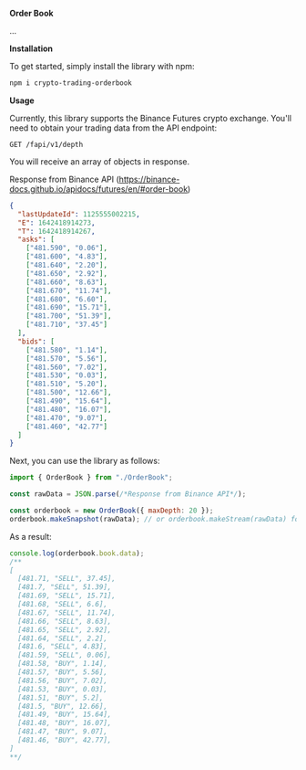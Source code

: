**Order Book**

...

**Installation**

To get started, simply install the library with npm:

```bash
npm i crypto-trading-orderbook
```

**Usage**

Currently, this library supports the Binance Futures crypto exchange. You'll need to obtain your trading data from the API endpoint:

```
GET /fapi/v1/depth
```

You will receive an array of objects in response.

Response from Binance API (https://binance-docs.github.io/apidocs/futures/en/#order-book)

```json
{
  "lastUpdateId": 1125555002215,
  "E": 1642418914273,
  "T": 1642418914267,
  "asks": [
    ["481.590", "0.06"],
    ["481.600", "4.83"],
    ["481.640", "2.20"],
    ["481.650", "2.92"],
    ["481.660", "8.63"],
    ["481.670", "11.74"],
    ["481.680", "6.60"],
    ["481.690", "15.71"],
    ["481.700", "51.39"],
    ["481.710", "37.45"]
  ],
  "bids": [
    ["481.580", "1.14"],
    ["481.570", "5.56"],
    ["481.560", "7.02"],
    ["481.530", "0.03"],
    ["481.510", "5.20"],
    ["481.500", "12.66"],
    ["481.490", "15.64"],
    ["481.480", "16.07"],
    ["481.470", "9.07"],
    ["481.460", "42.77"]
  ]
}
```

Next, you can use the library as follows:

```js
import { OrderBook } from "./OrderBook";

const rawData = JSON.parse(/*Response from Binance API*/);

const orderbook = new OrderBook({ maxDepth: 20 });
orderbook.makeSnapshot(rawData); // or orderbook.makeStream(rawData) for data from websocket;
```

As a result:

```js
console.log(orderbook.book.data);
/**
[
  [481.71, "SELL", 37.45],
  [481.7, "SELL", 51.39],
  [481.69, "SELL", 15.71],
  [481.68, "SELL", 6.6],
  [481.67, "SELL", 11.74],
  [481.66, "SELL", 8.63],
  [481.65, "SELL", 2.92],
  [481.64, "SELL", 2.2],
  [481.6, "SELL", 4.83],
  [481.59, "SELL", 0.06],
  [481.58, "BUY", 1.14],
  [481.57, "BUY", 5.56],
  [481.56, "BUY", 7.02],
  [481.53, "BUY", 0.03],
  [481.51, "BUY", 5.2],
  [481.5, "BUY", 12.66],
  [481.49, "BUY", 15.64],
  [481.48, "BUY", 16.07],
  [481.47, "BUY", 9.07],
  [481.46, "BUY", 42.77],
]
**/
```
